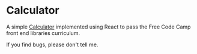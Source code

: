 # Calculator

A simple [Calculator](https://ll-nick.github.io/calculator/) implemented using React to pass the Free Code Camp front end libraries curriculum.

If you find bugs, please don't tell me.